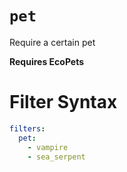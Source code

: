 # `pet`

Require a certain pet

**Requires EcoPets**

# Filter Syntax
```yaml
filters:
  pet:
    - vampire
    - sea_serpent
```
